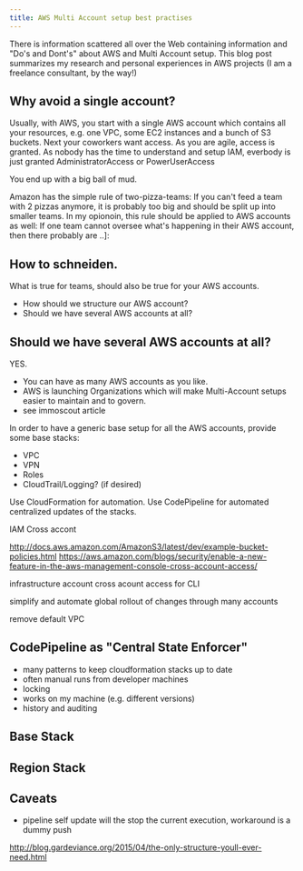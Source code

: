 ```yaml
---
title: AWS Multi Account setup best practises
---
```


There is information scattered all over the Web containing information and "Do's and Dont's" about AWS and Multi Account setup. This blog post summarizes my research and personal experiences in AWS projects (I am a freelance consultant, by the way!)
   
## Why avoid a single account?

Usually, with AWS, you start with a single AWS account which contains all your resources, e.g. one VPC, some EC2 instances and a bunch of S3 buckets. Next your coworkers want access. As you are agile, access is granted. As nobody has the time to understand and setup IAM, everbody is just granted AdministratorAccess or PowerUserAccess 

You end up with a big ball of mud.

Amazon has the simple rule of two-pizza-teams: If you can't feed a team with 2 pizzas anymore, it is probably too big and should be split up into smaller teams. In my opionoin, this rule should be applied to AWS accounts as well: If one team cannot oversee what's happening in their AWS account, then there probably are ..]:
 



## How to schneiden.
     
   
What is true for teams, should also be true for your AWS accounts. 

 - How should we structure our AWS account?
 - Should we have several AWS accounts at all?

## Should we have several AWS accounts at all?

YES.

- You can have as many AWS accounts as you like.
- AWS is launching Organizations which will make Multi-Account setups easier to maintain and to govern.
- see immoscout article


In order to have a generic base setup for all the AWS accounts, provide some base stacks:

 - VPC
 - VPN
 - Roles
 - CloudTrail/Logging? (if desired)

Use CloudFormation for automation.
Use CodePipeline for automated centralized updates of the stacks.



IAM Cross accont

http://docs.aws.amazon.com/AmazonS3/latest/dev/example-bucket-policies.html
https://aws.amazon.com/blogs/security/enable-a-new-feature-in-the-aws-management-console-cross-account-access/

infrastructure account
cross acount access for CLI


simplify and automate global rollout of changes through many accounts


remove default VPC

## CodePipeline as "Central State Enforcer"

- many patterns to keep cloudformation stacks up to date
- often manual runs from developer machines
- locking
- works on my machine (e.g. different versions)
- history and auditing

## Base Stack



## Region Stack


## Caveats

 - pipeline self update will the stop the current execution, workaround is a dummy push



http://blog.gardeviance.org/2015/04/the-only-structure-youll-ever-need.html